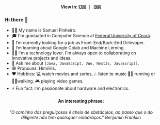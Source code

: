  <h4 align="center">
    View in:
    <kbd>
      <a href="README.md" title="English">🇺🇸</a> | <a href="README_PT_BR.md" title="Brazilian Portuguese">🇧🇷</a>
    </kbd>
  </h4>

### Hi there 👋

<!--
**fsmpinheiro/fsmpinheiro** is a ✨ _special_ ✨ repository because its `README.md` (this file) appears on your GitHub profile.

Here are some ideas to get you started:
-->
- 🙋‍♂️ My name is Samuel Pinheiro.
- 🎓 I'm graduated in Computer Science at <a href="https://www.ufc.br">Federal University of Ceará</a>.
- 🔭 I’m currently looking for a job as Front-End/Back-End Delevoper.
- 🌱 I’m learning about Google Colab and Machine Lerning.
- 👨‍💻 I'm a technology lover. I'm always open to collaborating on innovative projects and ideas.
- 💬 Ask me about `[Java, JavaScript, Vue, NextJs, Javascript]`.
- 😄 Pronouns: Him/His.
- ❤️ Hobbies: 💻 watch movies and series, 🎶 listen to music 🏃‍♂️ running or 🚶‍♂️walking,  🎮 playing video games.
- ⚡ Fun fact: I'm passionate about hardware and electronics.


<div align="left">
  <h4 align="center">An interesting phrase:</h4>
  
  <h6 align="center">
    <em>"O caminho dos preguiçosos é cheio de obstáculos, ao passo que o do diligente não tem quaisquer embaraços."</em> Benjamin Franklin
  </h6>
</div>
